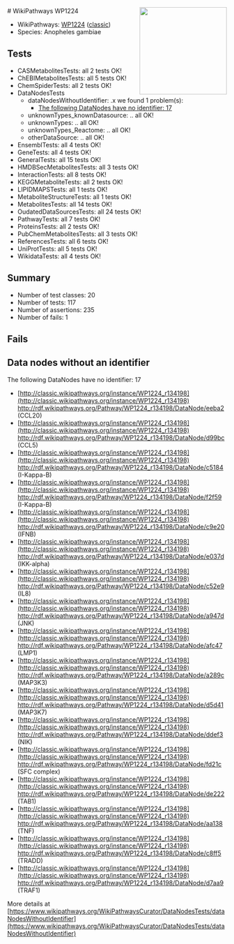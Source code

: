 <img style="float: right; width: 200px" src="https://upload.wikimedia.org/wikipedia/commons/thumb/8/83/Wplogo_with_text_500.png/640px-Wplogo_with_text_500.png" />
# WikiPathways WP1224

* WikiPathways: [WP1224](https://wikipathways.org/pathways/WP1224) ([classic](https://classic.wikipathways.org/instance/WP1224))
* Species: Anopheles gambiae
## Tests
* CASMetabolitesTests: all 2 tests OK!
* ChEBIMetabolitesTests: all 5 tests OK!
* ChemSpiderTests: all 2 tests OK!
* DataNodesTests
    * dataNodesWithoutIdentifier: .x we found 1 problem(s):
        * [The following DataNodes have no identifier: 17](#8792c497)
    * unknownTypes_knownDatasource: .. all OK!
    * unknownTypes: .. all OK!
    * unknownTypes_Reactome: .. all OK!
    * otherDataSource: .. all OK!
* EnsemblTests: all 4 tests OK!
* GeneTests: all 4 tests OK!
* GeneralTests: all 15 tests OK!
* HMDBSecMetabolitesTests: all 3 tests OK!
* InteractionTests: all 8 tests OK!
* KEGGMetaboliteTests: all 2 tests OK!
* LIPIDMAPSTests: all 1 tests OK!
* MetaboliteStructureTests: all 1 tests OK!
* MetabolitesTests: all 14 tests OK!
* OudatedDataSourcesTests: all 24 tests OK!
* PathwayTests: all 7 tests OK!
* ProteinsTests: all 2 tests OK!
* PubChemMetabolitesTests: all 3 tests OK!
* ReferencesTests: all 6 tests OK!
* UniProtTests: all 5 tests OK!
* WikidataTests: all 4 tests OK!


## Summary

* Number of test classes: 20
* Number of tests: 117
* Number of assertions: 235
* Number of fails: 1

## Fails

<a name="8792c497" />

## Data nodes without an identifier

The following DataNodes have no identifier: 17

* [http://classic.wikipathways.org/instance/WP1224_r134198](http://classic.wikipathways.org/instance/WP1224_r134198) http://rdf.wikipathways.org/Pathway/WP1224_r134198/DataNode/eeba2 (CCL20)
* [http://classic.wikipathways.org/instance/WP1224_r134198](http://classic.wikipathways.org/instance/WP1224_r134198) http://rdf.wikipathways.org/Pathway/WP1224_r134198/DataNode/d99bc (CCL5)
* [http://classic.wikipathways.org/instance/WP1224_r134198](http://classic.wikipathways.org/instance/WP1224_r134198) http://rdf.wikipathways.org/Pathway/WP1224_r134198/DataNode/c5184 (I-Kappa-B)
* [http://classic.wikipathways.org/instance/WP1224_r134198](http://classic.wikipathways.org/instance/WP1224_r134198) http://rdf.wikipathways.org/Pathway/WP1224_r134198/DataNode/f2f59 (I-Kappa-B)
* [http://classic.wikipathways.org/instance/WP1224_r134198](http://classic.wikipathways.org/instance/WP1224_r134198) http://rdf.wikipathways.org/Pathway/WP1224_r134198/DataNode/c9e20 (IFNB)
* [http://classic.wikipathways.org/instance/WP1224_r134198](http://classic.wikipathways.org/instance/WP1224_r134198) http://rdf.wikipathways.org/Pathway/WP1224_r134198/DataNode/e037d (IKK-alpha)
* [http://classic.wikipathways.org/instance/WP1224_r134198](http://classic.wikipathways.org/instance/WP1224_r134198) http://rdf.wikipathways.org/Pathway/WP1224_r134198/DataNode/c52e9 (IL8)
* [http://classic.wikipathways.org/instance/WP1224_r134198](http://classic.wikipathways.org/instance/WP1224_r134198) http://rdf.wikipathways.org/Pathway/WP1224_r134198/DataNode/a947d (JNK)
* [http://classic.wikipathways.org/instance/WP1224_r134198](http://classic.wikipathways.org/instance/WP1224_r134198) http://rdf.wikipathways.org/Pathway/WP1224_r134198/DataNode/afc47 (LMP1)
* [http://classic.wikipathways.org/instance/WP1224_r134198](http://classic.wikipathways.org/instance/WP1224_r134198) http://rdf.wikipathways.org/Pathway/WP1224_r134198/DataNode/a289c (MAP3K3)
* [http://classic.wikipathways.org/instance/WP1224_r134198](http://classic.wikipathways.org/instance/WP1224_r134198) http://rdf.wikipathways.org/Pathway/WP1224_r134198/DataNode/d5d41 (MAP3K7)
* [http://classic.wikipathways.org/instance/WP1224_r134198](http://classic.wikipathways.org/instance/WP1224_r134198) http://rdf.wikipathways.org/Pathway/WP1224_r134198/DataNode/ddef3 (NIK)
* [http://classic.wikipathways.org/instance/WP1224_r134198](http://classic.wikipathways.org/instance/WP1224_r134198) http://rdf.wikipathways.org/Pathway/WP1224_r134198/DataNode/fd21c (SFC complex)
* [http://classic.wikipathways.org/instance/WP1224_r134198](http://classic.wikipathways.org/instance/WP1224_r134198) http://rdf.wikipathways.org/Pathway/WP1224_r134198/DataNode/de222 (TAB1)
* [http://classic.wikipathways.org/instance/WP1224_r134198](http://classic.wikipathways.org/instance/WP1224_r134198) http://rdf.wikipathways.org/Pathway/WP1224_r134198/DataNode/aa138 (TNF)
* [http://classic.wikipathways.org/instance/WP1224_r134198](http://classic.wikipathways.org/instance/WP1224_r134198) http://rdf.wikipathways.org/Pathway/WP1224_r134198/DataNode/c8ff5 (TRADD)
* [http://classic.wikipathways.org/instance/WP1224_r134198](http://classic.wikipathways.org/instance/WP1224_r134198) http://rdf.wikipathways.org/Pathway/WP1224_r134198/DataNode/d7aa9 (TRAF1)


More details at [https://www.wikipathways.org/WikiPathwaysCurator/DataNodesTests/dataNodesWithoutIdentifier](https://www.wikipathways.org/WikiPathwaysCurator/DataNodesTests/dataNodesWithoutIdentifier)

